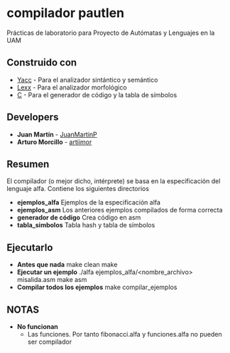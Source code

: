 # compilador pautlen
Prácticas de laboratorio para Proyecto de Autómatas y Lenguajes en la UAM

## Construido con

* [Yacc](https://www.gnu.org/software/bison/) - Para el analizador sintántico y semántico
* [Lexx](https://en.wikipedia.org/wiki/Lex_(software)) - Para el analizador morfológico
* [C](https://en.wikipedia.org/wiki/C_%28programming_language%29) - Para el generador de código y la tabla de símbolos

## Developers

* **Juan Martín** - [JuanMartinP](https://github.com/JuanMartinP/)
* **Arturo Morcillo** - [artiimor](https://github.com/artiimor)

## Resumen
El compilador (o mejor dicho, intérprete) se basa en la especificación del lenguaje alfa. Contiene los siguientes directorios
- **ejemplos_alfa** Ejemplos de la especificación alfa
- **ejemplos_asm** Los anteriores ejemplos compilados de forma correcta
- **generador de código** Crea código en asm
- **tabla_simbolos** Tabla hash y tabla de símbolos

## Ejecutarlo
- **Antes que nada** 
     make clean
     make
- **Ejecutar un ejemplo** 
     ./alfa ejemplos_alfa/<nombre_archivo> misalida.asm
     make asm
- **Compilar todos los ejemplos** 
     make compilar_ejemplos

## NOTAS
- **No funcionan**
    * Las funciones. Por tanto fibonacci.alfa y funciones.alfa no pueden ser compilador






